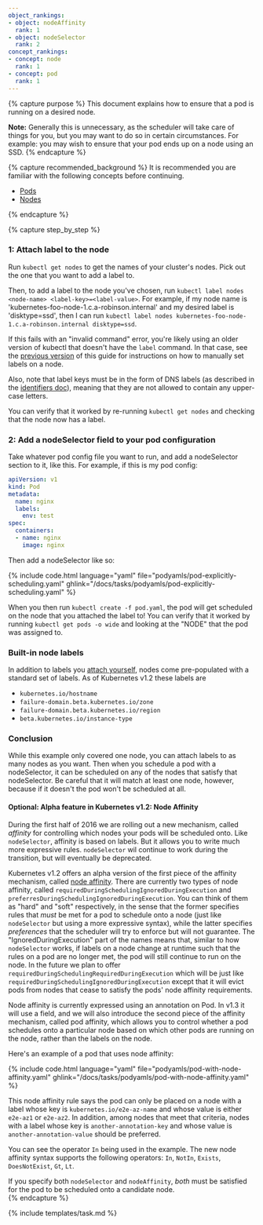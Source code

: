 ```yaml
---
object_rankings:
- object: nodeAffinity
  rank: 1
- object: nodeSelector
  rank: 2
concept_rankings:
- concept: node
  rank: 1
- concept: pod
  rank: 1
---
```

{% capture purpose %}
This document explains how to ensure that a pod is running on a desired node. 

**Note:** Generally this is unnecessary, as the scheduler will take care of things for you, but you may want to do so in certain circumstances. For example: you may wish to ensure that your pod ends up on a node using an SSD. 
{% endcapture %}

{% capture recommended_background %}
It is recommended you are familiar with the following concepts before continuing.

- [Pods](/docs/pod/)
- [Nodes](/docs/node/)

{% endcapture %}

{% capture step_by_step %}
### 1: Attach label to the node

Run `kubectl get nodes` to get the names of your cluster's nodes. Pick out the one that you want to add a label to.

Then, to add a label to the node you've chosen, run `kubectl label nodes <node-name> <label-key>=<label-value>`. For example, if my node name is 'kubernetes-foo-node-1.c.a-robinson.internal' and my desired label is 'disktype=ssd', then I can run `kubectl label nodes kubernetes-foo-node-1.c.a-robinson.internal disktype=ssd`.

If this fails with an "invalid command" error, you're likely using an older version of kubectl that doesn't have the `label` command. In that case, see the [previous version](https://github.com/kubernetes/kubernetes/blob/a053dbc313572ed60d89dae9821ecab8bfd676dc/examples/node-selection/README.md) of this guide for instructions on how to manually set labels on a node.

Also, note that label keys must be in the form of DNS labels (as described in the [identifiers doc](https://github.com/kubernetes/kubernetes/blob/{{page.githubbranch}}/docs/design/identifiers.md)), meaning that they are not allowed to contain any upper-case letters.

You can verify that it worked by re-running `kubectl get nodes` and checking that the node now has a label.

### 2: Add a nodeSelector field to your pod configuration

Take whatever pod config file you want to run, and add a nodeSelector section to it, like this. For example, if this is my pod config:

```yaml
apiVersion: v1
kind: Pod
metadata:
  name: nginx
  labels:
    env: test
spec:
  containers:
  - name: nginx
    image: nginx
```

Then add a nodeSelector like so:

{% include code.html language="yaml" file="podyamls/pod-explicitly-scheduling.yaml" ghlink="/docs/tasks/podyamls/pod-explicitly-scheduling.yaml" %}

When you then run `kubectl create -f pod.yaml`, the pod will get scheduled on the node that you attached the label to! You can verify that it worked by running `kubectl get pods -o wide` and looking at the "NODE" that the pod was assigned to.

### Built-in node labels

In addition to labels you [attach yourself](#attach-label-to-the-node), nodes come pre-populated
with a standard set of labels. As of Kubernetes v1.2 these labels are

* `kubernetes.io/hostname`
* `failure-domain.beta.kubernetes.io/zone`
* `failure-domain.beta.kubernetes.io/region`
* `beta.kubernetes.io/instance-type`

### Conclusion

While this example only covered one node, you can attach labels to as many nodes as you want. Then when you schedule a pod with a nodeSelector, it can be scheduled on any of the nodes that satisfy that nodeSelector. Be careful that it will match at least one node, however, because if it doesn't the pod won't be scheduled at all.

#### Optional: Alpha feature in Kubernetes v1.2: Node Affinity

During the first half of 2016 we are rolling out a new mechanism, called *affinity* for controlling which nodes your pods will be scheduled onto.
Like `nodeSelector`, affinity is based on labels. But it allows you to write much more expressive rules.
`nodeSelector` wil continue to work during the transition, but will eventually be deprecated.

Kubernetes v1.2 offers an alpha version of the first piece of the affinity mechanism, called [node affinity](https://github.com/kubernetes/kubernetes/blob/{{page.githubbranch}}/docs/design/nodeaffinity.md).
There are currently two types of node affinity, called `requiredDuringSchedulingIgnoredDuringExecution` and
`preferresDuringSchedulingIgnoredDuringExecution`. You can think of them as "hard" and "soft" respectively,
in the sense that the former specifies rules that *must* be met for a pod to schedule onto a node (just like
`nodeSelector` but using a more expressive syntax), while the latter specifies *preferences* that the scheduler
will try to enforce but will not guarantee. The "IgnoredDuringExecution" part of the names means that, similar
to how `nodeSelector` works, if labels on a node change at runtime such that the rules on a pod are no longer
met, the pod will still continue to run on the node. In the future we plan to offer
`requiredDuringSchedulingRequiredDuringExecution` which will be just like `requiredDuringSchedulingIgnoredDuringExecution`
except that it will evict pods from nodes that cease to satisfy the pods' node affinity requirements.

Node affinity is currently expressed using an annotation on Pod. In v1.3 it will use a field, and we will
also introduce the second piece of the affinity mechanism, called pod affinity,
which allows you to control whether a pod schedules onto a particular node based on which other pods are
running on the node, rather than the labels on the node.

Here's an example of a pod that uses node affinity:

{% include code.html language="yaml" file="podyamls/pod-with-node-affinity.yaml" ghlink="/docs/tasks/podyamls/pod-with-node-affinity.yaml" %}

This node affinity rule says the pod can only be placed on a node with a label whose key is
`kubernetes.io/e2e-az-name` and whose value is either `e2e-az1` or `e2e-az2`. In addition,
among nodes that meet that criteria, nodes with a label whose key is `another-annotation-key` and whose
value is `another-annotation-value` should be preferred.

You can see the operator `In` being used in the example. The new node affinity syntax supports the following operators: `In`, `NotIn`, `Exists`, `DoesNotExist`, `Gt`, `Lt`.

If you specify both `nodeSelector` and `nodeAffinity`, *both* must be satisfied for the pod
to be scheduled onto a candidate node.  
{% endcapture %}

{% include templates/task.md %}